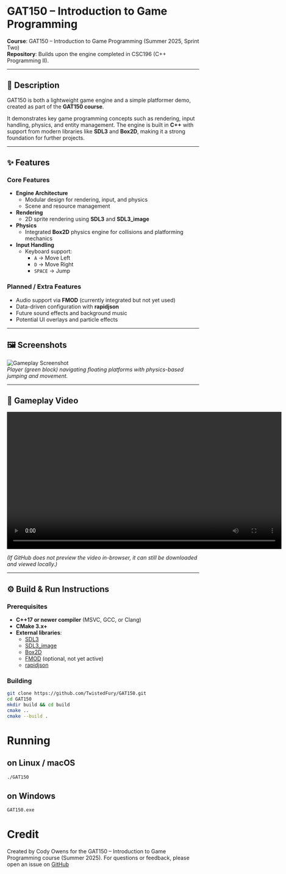 # GAT150 – Introduction to Game Programming

**Course**: GAT150 – Introduction to Game Programming (Summer 2025, Sprint Two)  
**Repository**: Builds upon the engine completed in CSC196 (C++ Programming II).

---

## 📖 Description

GAT150 is both a lightweight game engine and a simple platformer demo, created as part of the **GAT150 course**.  

It demonstrates key game programming concepts such as rendering, input handling, physics, and entity management. The engine is built in **C++** with support from modern libraries like **SDL3** and **Box2D**, making it a strong foundation for further projects.

---

## ✨ Features

### Core Features
- **Engine Architecture**
  - Modular design for rendering, input, and physics
  - Scene and resource management
- **Rendering**
  - 2D sprite rendering using **SDL3** and **SDL3_image**
- **Physics**
  - Integrated **Box2D** physics engine for collisions and platforming mechanics
- **Input Handling**
  - Keyboard support:
    - `A` → Move Left  
    - `D` → Move Right  
    - `SPACE` → Jump  

### Planned / Extra Features
- Audio support via **FMOD** (currently integrated but not yet used)
- Data-driven configuration with **rapidjson**
- Future sound effects and background music
- Potential UI overlays and particle effects

---

## 🖼️ Screenshots

![Gameplay Screenshot](<img width="1997" height="1598" alt="Screenshot 2025-09-04 221932" src="https://github.com/user-attachments/assets/dff36ab8-1439-4801-aa4e-65f8d1112e3d" />)  
*Player (green block) navigating floating platforms with physics-based jumping and movement.*

---

## 🎥 Gameplay Video

<video src="Screen%20Recording%202025-09-04%20222751.mp4" controls width="720"></video>  

*(If GitHub does not preview the video in-browser, it can still be downloaded and viewed locally.)*

---

## ⚙️ Build & Run Instructions

### Prerequisites
- **C++17 or newer compiler** (MSVC, GCC, or Clang)
- **CMake 3.x+**
- **External libraries**:
  - [SDL3](https://github.com/libsdl-org/SDL)  
  - [SDL3_image](https://github.com/libsdl-org/SDL_image)  
  - [Box2D](https://github.com/erincatto/box2d)  
  - [FMOD](https://www.fmod.com/) (optional, not yet active)  
  - [rapidjson](https://github.com/Tencent/rapidjson)  

### Building
```bash
git clone https://github.com/TwistedFury/GAT150.git
cd GAT150
mkdir build && cd build
cmake ..
cmake --build .
```

# Running
## on Linux / macOS
```bash
./GAT150
```

## on Windows
```bash
GAT150.exe
```

# Credit
Created by Cody Owens for the GAT150 – Introduction to Game Programming course (Summer 2025).
For questions or feedback, please open an issue on [GitHub](https://github.com/TwistedFury/GAT150)

